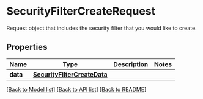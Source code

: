 # SecurityFilterCreateRequest

Request object that includes the security filter that you would like to create.

## Properties
Name | Type | Description | Notes
------------ | ------------- | ------------- | -------------
**data** | [**SecurityFilterCreateData**](SecurityFilterCreateData.md) |  | 

[[Back to Model list]](README.md#documentation-for-models) [[Back to API list]](README.md#documentation-for-api-endpoints) [[Back to README]](README.md)


